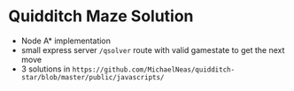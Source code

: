 # Quidditch Maze Solution
- Node A* implementation
- small express server `/qsolver` route with valid gamestate to get the next move
- 3 solutions in `https://github.com/MichaelNeas/quidditch-star/blob/master/public/javascripts/`
